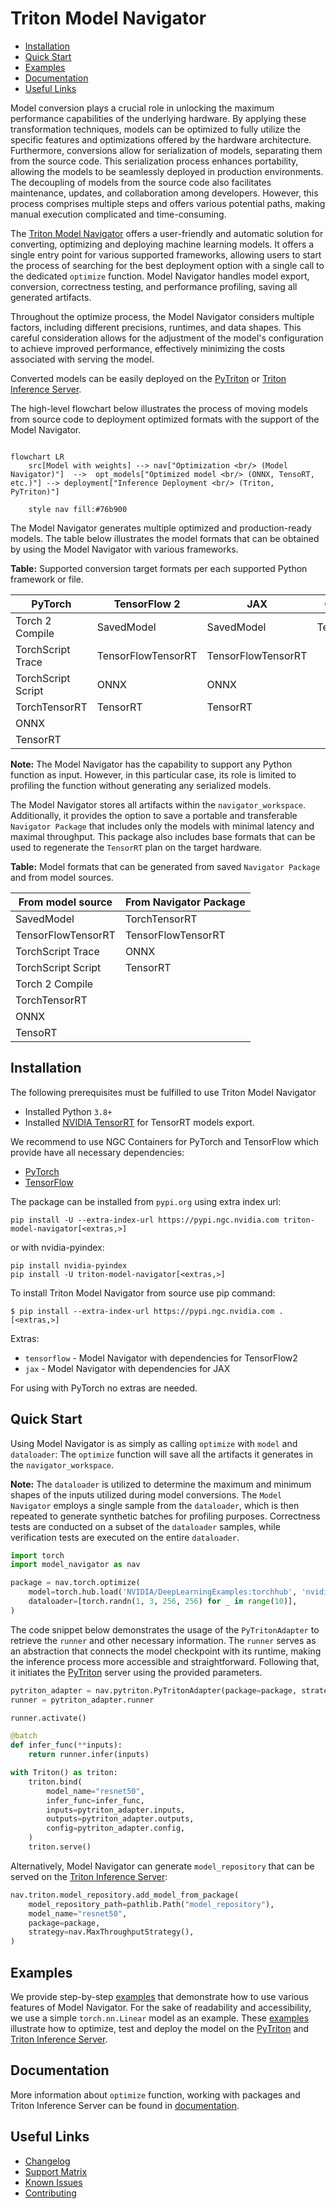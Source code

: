 <!--
Copyright (c) 2021-2023, NVIDIA CORPORATION. All rights reserved.

Licensed under the Apache License, Version 2.0 (the "License");
you may not use this file except in compliance with the License.
You may obtain a copy of the License at

    http://www.apache.org/licenses/LICENSE-2.0

Unless required by applicable law or agreed to in writing, software
distributed under the License is distributed on an "AS IS" BASIS,
WITHOUT WARRANTIES OR CONDITIONS OF ANY KIND, either express or implied.
See the License for the specific language governing permissions and
limitations under the License.
-->

# Triton Model Navigator


<!-- START doctoc generated TOC please keep comment here to allow auto update -->
<!-- DON'T EDIT THIS SECTION, INSTEAD RE-RUN doctoc TO UPDATE -->

- [Installation](#installation)
- [Quick Start](#quick-start)
- [Examples](#examples)
- [Documentation](#documentation)
- [Useful Links](#useful-links)

<!-- END doctoc generated TOC please keep comment here to allow auto update -->


Model conversion plays a crucial role in unlocking the maximum performance capabilities of the underlying hardware. By applying these transformation techniques, models can be optimized to fully utilize the specific features and optimizations offered by the hardware architecture. Furthermore, conversions allow for serialization of models, separating them from the source code. This serialization process enhances portability, allowing the models to be seamlessly deployed in production environments. The decoupling of models from the source code also facilitates maintenance, updates, and collaboration among developers.
However, this process comprises multiple steps and offers various potential paths, making manual execution complicated and time-consuming.

The [Triton Model Navigator](https://github.com/triton-inference-server/model_navigator) offers a user-friendly and automatic solution for converting, optimizing and deploying machine learning models. It offers a single entry point for various supported frameworks, allowing users to start the process of searching for the best deployment option with a single call to the dedicated `optimize` function. Model Navigator handles model export, conversion, correctness testing, and performance profiling, saving all generated artifacts.

Throughout the optimize process, the Model Navigator considers multiple factors, including different precisions, runtimes, and data shapes. This careful consideration allows for the adjustment of the model's configuration to achieve improved performance, effectively minimizing the costs associated with serving the model.

Converted models can be easily deployed on the [PyTriton](https://github.com/triton-inference-server/pytriton) or [Triton Inference Server](https://github.com/triton-inference-server/server).

The high-level flowchart below illustrates the process of moving models from source code to deployment optimized formats with the support of the Model Navigator.

```mermaid

flowchart LR
    src[Model with weights] --> nav["Optimization <br/> (Model Navigator)"]  -->  opt_models["Optimized model <br/> (ONNX, TensoRT, etc.)"] --> deployment["Inference Deployment <br/> (Triton, PyTriton)"]

    style nav fill:#76b900
```

The Model Navigator generates multiple optimized and production-ready models. The table below illustrates the model formats that can be obtained by using the Model Navigator with various frameworks.

**Table:** Supported conversion target formats per each supported Python framework or file.

| **PyTorch**        | **TensorFlow 2**   | **JAX**            | **ONNX** |
|--------------------|--------------------|--------------------|----------|
| Torch 2 Compile    | SavedModel         | SavedModel         | TensorRT |
| TorchScript Trace  | TensorFlowTensorRT | TensorFlowTensorRT |          |
| TorchScript Script | ONNX               | ONNX               |          |
| TorchTensorRT      | TensorRT           | TensorRT           |          |
| ONNX               |                    |                    |          |
| TensorRT           |                    |                    |          |

**Note:** The Model Navigator has the capability to support any Python function as input. However, in this particular case, its role is limited to profiling the function without generating any serialized models.

The Model Navigator stores all artifacts within the `navigator_workspace`. Additionally, it provides the option to save a portable and transferable `Navigator Package` that includes only the models with minimal latency and maximal throughput. This package also includes base formats that can be used to regenerate the `TensorRT` plan on the target hardware.

**Table:** Model formats that can be generated from saved `Navigator Package` and from model sources.

| **From model source**  | **From Navigator Package**  |
|------------------------|-----------------------------|
| SavedModel             | TorchTensorRT               |
| TensorFlowTensorRT     | TensorFlowTensorRT          |
| TorchScript Trace      | ONNX                        |
| TorchScript Script     | TensorRT                    |
| Torch 2 Compile        |                             |
| TorchTensorRT          |                             |
| ONNX                   |                             |
| TensoRT                |                             |

## Installation

The following prerequisites must be fulfilled to use Triton Model Navigator

- Installed Python `3.8+`
- Installed [NVIDIA TensorRT](https://developer.nvidia.com/tensorrt) for TensorRT models export.

We recommend to use NGC Containers for PyTorch and TensorFlow which provide have all necessary dependencies:

- [PyTorch](https://catalog.ngc.nvidia.com/orgs/nvidia/containers/pytorch)
- [TensorFlow](https://catalog.ngc.nvidia.com/orgs/nvidia/containers/tensorflow)

The package can be installed from `pypi.org` using extra index url:


```shell
pip install -U --extra-index-url https://pypi.ngc.nvidia.com triton-model-navigator[<extras,>]
```

or with nvidia-pyindex:

```shell
pip install nvidia-pyindex
pip install -U triton-model-navigator[<extras,>]
```

To install Triton Model Navigator from source use pip command:

```shell
$ pip install --extra-index-url https://pypi.ngc.nvidia.com .[<extras,>]
```

Extras:

- `tensorflow` - Model Navigator with dependencies for TensorFlow2
- `jax` - Model Navigator with dependencies for JAX

For using with PyTorch no extras are needed.

## Quick Start

Using Model Navigator is as simply as calling `optimize` with `model` and `dataloader`:
The `optimize` function will save all the artifacts it generates in the `navigator_workspace`.

**Note:** The `dataloader` is utilized to determine the maximum and minimum shapes of the inputs utilized during model conversions. The `Model Navigator` employs a single sample from the `dataloader`, which is then repeated to generate synthetic batches for profiling purposes. Correctness tests are conducted on a subset of the `dataloader` samples, while verification tests are executed on the entire `dataloader`.


```python
import torch
import model_navigator as nav

package = nav.torch.optimize(
    model=torch.hub.load('NVIDIA/DeepLearningExamples:torchhub', 'nvidia_resnet50', pretrained=True).eval(),
    dataloader=[torch.randn(1, 3, 256, 256) for _ in range(10)],
)
```

The code snippet below demonstrates the usage of the `PyTritonAdapter` to retrieve the `runner` and other necessary information. The `runner` serves as an abstraction that connects the model checkpoint with its runtime, making the inference process more accessible and straightforward. Following that, it initiates the [PyTriton](https://github.com/triton-inference-server/pytriton) server using the provided parameters.

```python
pytriton_adapter = nav.pytriton.PyTritonAdapter(package=package, strategy=nav.MaxThroughputStrategy())
runner = pytriton_adapter.runner

runner.activate()

@batch
def infer_func(**inputs):
    return runner.infer(inputs)

with Triton() as triton:
    triton.bind(
        model_name="resnet50",
        infer_func=infer_func,
        inputs=pytriton_adapter.inputs,
        outputs=pytriton_adapter.outputs,
        config=pytriton_adapter.config,
    )
    triton.serve()
```

Alternatively, Model Navigator can generate `model_repository` that can be served on the [Triton Inference Server](https://github.com/triton-inference-server/server):

```python
nav.triton.model_repository.add_model_from_package(
    model_repository_path=pathlib.Path("model_repository"),
    model_name="resnet50",
    package=package,
    strategy=nav.MaxThroughputStrategy(),
)
```

## Examples

We provide step-by-step [examples](examples/) that demonstrate how to use various features of Model Navigator.
For the sake of readability and accessibility, we use a simple `torch.nn.Linear` model as an example.
These [examples](examples/) illustrate how to optimize, test and deploy the model on
the [PyTriton](https://github.com/triton-inference-server/pytriton) and [Triton Inference Server](https://github.com/triton-inference-server/server).

## Documentation

More information about `optimize` function, working with packages and Triton Inference Server can be
found in [documentation](https://triton-inference-server.github.io/model_navigator).

## Useful Links

* [Changelog](CHANGELOG.md)
* [Support Matrix](docs/support_matrix.md)
* [Known Issues](docs/known_issues.md)
* [Contributing](CONTRIBUTING.md)
